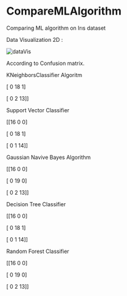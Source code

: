 # CompareMLAlgorithm
Comparing ML algorithm on Irıs dataset

Data Visualization 2D : 

![dataVis](https://user-images.githubusercontent.com/62556397/158690232-955f035b-9208-4d97-954f-8dbde172ab00.PNG)

According to Confusion matrix.

KNeighborsClassifier Algoritm

[ 0 18  1]

 [ 0  2 13]]
 
Support Vector Classifier

[[16  0  0]

 [ 0 18  1]
 
 [ 0  1 14]]
 
Gaussian Navive Bayes Algorithm

[[16  0  0]

 [ 0 19  0]
 
 [ 0  2 13]]
 
Decision Tree Classifier

[[16  0  0]

 [ 0 18  1]
 
 [ 0  1 14]]
 
Random Forest Classifier

[[16  0  0]

 [ 0 19  0]
 
 [ 0  2 13]]
